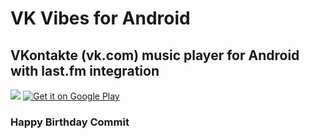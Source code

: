 # VK Vibes for Android

## VKontakte (vk.com) music player for Android with last.fm integration

<img src="http://cs317226.userapi.com/v317226748/32eb/589T8YDYvJE.jpg" />

<a href="http://play.google.com/store/apps/details?id=com.stiggpwnz.vibes">
  <img alt="Get it on Google Play"
       src="http://www.android.com/images/brand/get_it_on_play_logo_large.png" />
</a>

### Happy Birthday Commit